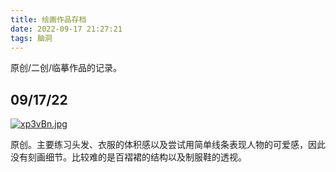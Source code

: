 ```yaml
---
title: 绘画作品存档
date: 2022-09-17 21:27:21
tags: 脑洞
---
```

原创/二创/临摹作品的记录。
 <!-- more -->  

## 09/17/22 ##

[![xp3vBn.jpg](https://s1.ax1x.com/2022/09/18/xp3vBn.jpg)](https://imgse.com/i/xp3vBn)

原创。主要练习头发、衣服的体积感以及尝试用简单线条表现人物的可爱感，因此没有刻画细节。比较难的是百褶裙的结构以及制服鞋的透视。